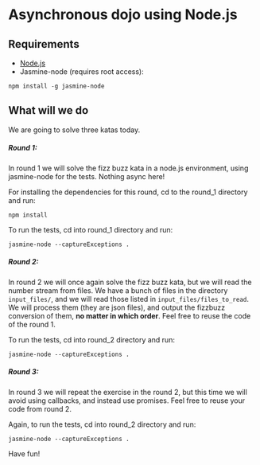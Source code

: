 Asynchronous dojo using Node.js
======

## Requirements

 * [Node.js](http://nodejs.org/)
 * Jasmine-node (requires root access):

  ```
  npm install -g jasmine-node
  ```
  
## What will we do

We are going to solve three katas today.

##### Round 1:
  In round 1 we will solve the fizz buzz kata in a node.js environment, using jasmine-node for the tests. Nothing async here!
  
  For installing the dependencies for this round, cd to the round_1 directory and run:
  ```
  npm install
  ```
  
  To run the tests, cd into round_1 directory and run:
  ```
  jasmine-node --captureExceptions .
  ```
  
##### Round 2:
  In round 2 we will once again solve the fizz buzz kata, but we will read the number stream from files. We have a bunch of files in the directory `input_files/`, and we will read those listed in `input_files/files_to_read`. We will process them (they are json files), and output the fizzbuzz conversion of them, **no matter in which order**. Feel free to reuse the code of the round 1.
  
  To run the tests, cd into round_2 directory and run:
  ```
  jasmine-node --captureExceptions .
  ```

##### Round 3:
  In round 3 we will repeat the exercise in the round 2, but this time we will avoid using callbacks, and instead use promises. Feel free to reuse your code from round 2.
  
  Again, to run the tests, cd into round_2 directory and run:
  ```
  jasmine-node --captureExceptions .
  ```

Have fun!
